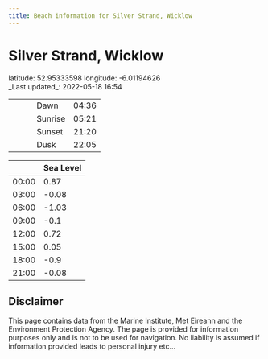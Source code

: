 ```yaml
---
title: Beach information for Silver Strand, Wicklow
---
```

# Silver Strand, Wicklow 

<div class="location-info">latitude: 52.95333598 longitude: -6.01194626</div>
<div class="met-eireann-warnings"></div>
_Last updated_: 2022-05-18 16:54

|   |   |   |   |   |
|---|---|---|---|---|
|   |   |   | Dawn  | 04:36 |
|   |   |   | Sunrise  | 05:21 |
|   |   |   | Sunset  | 21:20 |
|   |   |   | Dusk  | 22:05 |

<div></div>

|   | Sea Level  |
|---|---|
| 00:00 | 0.87 |
| 03:00 | -0.08 |
| 06:00 | -1.03 |
| 09:00 | -0.1 |
| 12:00 | 0.72 |
| 15:00 | 0.05 |
| 18:00 | -0.9 |
| 21:00 | -0.08 |

## Disclaimer

This page contains data from the Marine Institute,
Met Eireann and the Environment Protection Agency. The page is provided for
information purposes only and is not to be used for navigation. No liability
is assumed if information provided leads to personal injury etc...